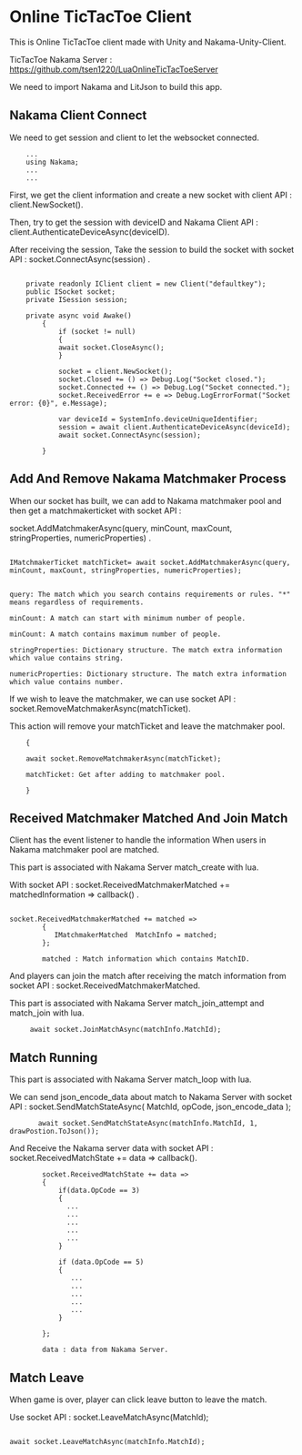 # Online TicTacToe Client

This is Online TicTacToe client made with Unity and Nakama-Unity-Client.

TicTacToe Nakama Server : https://github.com/tsen1220/LuaOnlineTicTacToeServer

We need to import Nakama and LitJson to build this app.

## Nakama Client Connect

We need to get session and client to let the websocket connected.

```
    ...
    using Nakama;
    ...
    ...
```

First, we get the client information and create a new socket with client API : client.NewSocket().

Then, try to get the session with deviceID and Nakama Client API : client.AuthenticateDeviceAsync(deviceID).

After receiving the session, Take the session to build the socket with socket API : socket.ConnectAsync(session) .

```

    private readonly IClient client = new Client("defaultkey");
    public ISocket socket;
    private ISession session;
    
    private async void Awake()
        {
            if (socket != null)
            {
            await socket.CloseAsync();
            }

            socket = client.NewSocket();
            socket.Closed += () => Debug.Log("Socket closed.");
            socket.Connected += () => Debug.Log("Socket connected.");
            socket.ReceivedError += e => Debug.LogErrorFormat("Socket error: {0}", e.Message);

            var deviceId = SystemInfo.deviceUniqueIdentifier;
            session = await client.AuthenticateDeviceAsync(deviceId);
            await socket.ConnectAsync(session);

        }

```

## Add And Remove Nakama Matchmaker Process

When our socket has built, we can add to Nakama matchmaker pool and then get a matchmakerticket with socket API : 

socket.AddMatchmakerAsync(query, minCount, maxCount, stringProperties, numericProperties) .

```

IMatchmakerTicket matchTicket= await socket.AddMatchmakerAsync(query, minCount, maxCount, stringProperties, numericProperties);


query: The match which you search contains requirements or rules. "*" means regardless of requirements.

minCount: A match can start with minimum number of people.

minCount: A match contains maximum number of people.

stringProperties: Dictionary structure. The match extra information which value contains string.

numericProperties: Dictionary structure. The match extra information which value contains number.

```

If we wish to leave the matchmaker, we can use socket API :  socket.RemoveMatchmakerAsync(matchTicket).

This action will remove your matchTicket and leave the matchmaker pool.

```
    {

    await socket.RemoveMatchmakerAsync(matchTicket);

    matchTicket: Get after adding to matchmaker pool.
     
    }
```

## Received Matchmaker Matched And Join Match

Client has the event listener to handle the information When users in Nakama matchmaker pool are matched.

This part is associated with Nakama Server match_create with lua.

With socket API : socket.ReceivedMatchmakerMatched += matchedInformation => callback() .

```

socket.ReceivedMatchmakerMatched += matched =>
        {
           IMatchmakerMatched  MatchInfo = matched;
        };

        matched : Match information which contains MatchID.

```

And players can join the match after receiving the match information from socket API : socket.ReceivedMatchmakerMatched.

This part is associated with Nakama Server match_join_attempt and match_join with lua.

```
     await socket.JoinMatchAsync(matchInfo.MatchId);
```

## Match Running

This part is associated with Nakama Server match_loop with lua.

We can send json_encode_data about match to Nakama Server with socket API : socket.SendMatchStateAsync( MatchId, opCode, json_encode_data );

```
       await socket.SendMatchStateAsync(matchInfo.MatchId, 1, drawPostion.ToJson());
```

And Receive the Nakama server data with socket API : socket.ReceivedMatchState += data => callback().


```
        socket.ReceivedMatchState += data =>
        {
            if(data.OpCode == 3)
            {
              ...
              ...
              ...
              ...
              ...
            }

            if (data.OpCode == 5)
            {
               ...
               ...
               ...
               ...
               ...
            }

        };

        data : data from Nakama Server.
```

## Match Leave

When game is over, player can click leave button to leave the match.

Use socket API : socket.LeaveMatchAsync(MatchId);

```

await socket.LeaveMatchAsync(matchInfo.MatchId);

```
